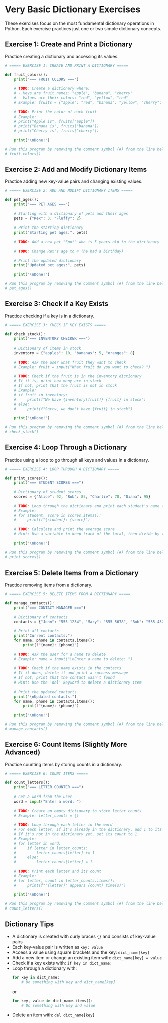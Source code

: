 # Very Basic Dictionary Exercises

These exercises focus on the most fundamental dictionary operations in Python. Each exercise practices just one or two simple dictionary concepts.

## Exercise 1: Create and Print a Dictionary

Practice creating a dictionary and accessing its values.

```python
# ===== EXERCISE 1: CREATE AND PRINT A DICTIONARY =====

def fruit_colors():
    print("=== FRUIT COLORS ===")
    
    # TODO: Create a dictionary where:
    # - Keys are fruit names: "apple", "banana", "cherry"
    # - Values are their colors: "red", "yellow", "red"
    # Example: fruits = {"apple": "red", "banana": "yellow", "cherry": "red"}
    
    # TODO: Print the color of each fruit
    # Example:
    # print("Apple is", fruits["apple"])
    # print("Banana is", fruits["banana"])
    # print("Cherry is", fruits["cherry"])
    
    print("\nDone!")

# Run this program by removing the comment symbol (#) from the line below
# fruit_colors()
```

## Exercise 2: Add and Modify Dictionary Items

Practice adding new key-value pairs and changing existing values.

```python
# ===== EXERCISE 2: ADD AND MODIFY DICTIONARY ITEMS =====

def pet_ages():
    print("=== PET AGES ===")
    
    # Starting with a dictionary of pets and their ages
    pets = {"Rex": 3, "Fluffy": 2}
    
    # Print the starting dictionary
    print("Starting pet ages:", pets)
    
    # TODO: Add a new pet "Spot" who is 5 years old to the dictionary
    
    # TODO: Change Rex's age to 4 (he had a birthday)
    
    # Print the updated dictionary
    print("Updated pet ages:", pets)
    
    print("\nDone!")

# Run this program by removing the comment symbol (#) from the line below
# pet_ages()
```

## Exercise 3: Check if a Key Exists

Practice checking if a key is in a dictionary.

```python
# ===== EXERCISE 3: CHECK IF KEY EXISTS =====

def check_stock():
    print("=== INVENTORY CHECKER ===")
    
    # Dictionary of items in stock
    inventory = {"apples": 10, "bananas": 5, "oranges": 8}
    
    # TODO: Ask the user what fruit they want to check
    # Example: fruit = input("What fruit do you want to check? ")
    
    # TODO: Check if the fruit is in the inventory dictionary
    # If it is, print how many are in stock
    # If not, print that the fruit is not in stock
    # Example:
    # if fruit in inventory:
    #     print(f"We have {inventory[fruit]} {fruit} in stock")
    # else:
    #     print(f"Sorry, we don't have {fruit} in stock")
    
    print("\nDone!")

# Run this program by removing the comment symbol (#) from the line below
# check_stock()
```

## Exercise 4: Loop Through a Dictionary

Practice using a loop to go through all keys and values in a dictionary.

```python
# ===== EXERCISE 4: LOOP THROUGH A DICTIONARY =====

def print_scores():
    print("=== STUDENT SCORES ===")
    
    # Dictionary of student scores
    scores = {"Alice": 92, "Bob": 85, "Charlie": 78, "Diana": 95}
    
    # TODO: Loop through the dictionary and print each student's name and score
    # Example:
    # for student, score in scores.items():
    #     print(f"{student}: {score}")
    
    # TODO: Calculate and print the average score
    # Hint: Use a variable to keep track of the total, then divide by the number of students
    
    print("\nDone!")

# Run this program by removing the comment symbol (#) from the line below
# print_scores()
```

## Exercise 5: Delete Items from a Dictionary

Practice removing items from a dictionary.

```python
# ===== EXERCISE 5: DELETE ITEMS FROM A DICTIONARY =====

def manage_contacts():
    print("=== CONTACT MANAGER ===")
    
    # Dictionary of contacts
    contacts = {"John": "555-1234", "Mary": "555-5678", "Bob": "555-4321"}
    
    # Print all contacts
    print("Current contacts:")
    for name, phone in contacts.items():
        print(f"{name}: {phone}")
    
    # TODO: Ask the user for a name to delete
    # Example: name = input("\nEnter a name to delete: ")
    
    # TODO: Check if the name exists in the contacts
    # If it does, delete it and print a success message
    # If not, print that the contact wasn't found
    # Hint: Use the 'del' keyword to delete a dictionary item
    
    # Print the updated contacts
    print("\nUpdated contacts:")
    for name, phone in contacts.items():
        print(f"{name}: {phone}")
    
    print("\nDone!")

# Run this program by removing the comment symbol (#) from the line below
# manage_contacts()
```

## Exercise 6: Count Items (Slightly More Advanced)

Practice counting items by storing counts in a dictionary.

```python
# ===== EXERCISE 6: COUNT ITEMS =====

def count_letters():
    print("=== LETTER COUNTER ===")
    
    # Get a word from the user
    word = input("Enter a word: ")
    
    # TODO: Create an empty dictionary to store letter counts
    # Example: letter_counts = {}
    
    # TODO: Loop through each letter in the word
    # For each letter, if it's already in the dictionary, add 1 to its count
    # If it's not in the dictionary yet, set its count to 1
    # Example:
    # for letter in word:
    #     if letter in letter_counts:
    #         letter_counts[letter] += 1
    #     else:
    #         letter_counts[letter] = 1
    
    # TODO: Print each letter and its count
    # Example:
    # for letter, count in letter_counts.items():
    #     print(f"'{letter}' appears {count} time(s)")
    
    print("\nDone!")

# Run this program by removing the comment symbol (#) from the line below
# count_letters()
```

## Dictionary Tips

- A dictionary is created with curly braces `{}` and consists of key-value pairs
- Each key-value pair is written as `key: value`
- Access a value using square brackets and the key: `dict_name[key]`
- Add a new item or change an existing item with: `dict_name[key] = value`
- Check if a key exists with: `if key in dict_name:`
- Loop through a dictionary with:
  ```python
  for key in dict_name:
      # Do something with key and dict_name[key]
  ```
  or
  ```python
  for key, value in dict_name.items():
      # Do something with key and value
  ```
- Delete an item with: `del dict_name[key]`